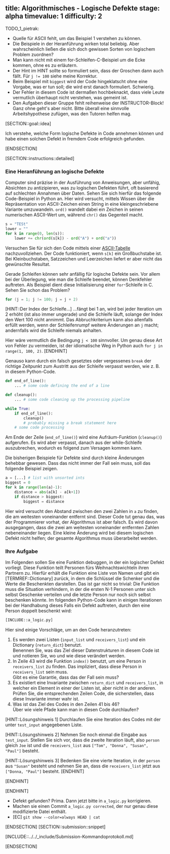 title: Algorithmisches - Logische Defekte
stage: alpha
timevalue: 1
difficulty: 2
---
TODO_1_pietrak:

- Quelle für ASCII fehlt, um das Beispiel 1 verstehen zu können.
- Die Beispiele in der Heranführung wirken total beliebig.
  Aber wahrscheinlich ließen die sich doch gewissen Sorten von logischem Problem zuordnen?
- Man kann nicht mit einem for-Schleifen-C-Beispiel um die Ecke kommen, ohne es zu erläutern.
- Der Hint im HINT sollte so formuliert sein, dass der Groschen dann auch fällt.
  Für `j != 100` siehe meine Korrektur.
- Beim Beispiel mit `biggest` wird der Code hingeklatscht ohne eine Vorgabe,
  was er tun soll; die wird erst danach formuliert. Schwierig.
- Der Fehler in diesem Code ist dermaßen hochbeknackt, dass viele Leute vermutlich
  überhaupt nicht verstehen, was gemeint ist.
- Den Aufgaben dieser Gruppe fehlt reihenweise der INSTRUCTOR-Block!
  Ganz ohne geht's aber nicht. 
  Bitte überall eine sinnvolle Arbeitshypothese zufügen, was den Tutoren helfen mag.


[SECTION::goal::idea]

Ich verstehe, welche Form logische Defekte in Code annehmen können und habe einen solchen Defekt
in fremdem Code erfolgreich gefunden.

[ENDSECTION]

[SECTION::instructions::detailed]

### Eine Heranführung an logische Defekte

Computer sind präzise in der Ausführung von Anweisungen, aber unfähig, Absichten zu
antizipieren, was zu logischen Defekten führt, oft basierend auf schlechten Annahmen über Daten.
Sehen Sie sich hierfür das folgende Code-Beispiel in Python an.
Hier wird versucht, mittels Wissen über die Repräsentation von ASCII-Zeichen
einen String in eine kleingeschriebene Variante umzuwandeln.
`ord()` wandelt dabei ein Zeichen in seinen numerischen ASCII-Wert um, während `chr()` das
Gegenteil macht.

```python
s = "TESt"
lower = ""
for k in range(0, len(s)):
    lower += chr(ord(s[k]) - ord("A") + ord("a"))
```

Versuchen Sie für sich den Code mittels einer
[ASCII-Tabelle](https://www.asciitable.com/) nachzuvollziehen.
Der Code funktioniert, wenn `s[k]` ein Großbuchstabe ist.
Bei Kleinbuchstaben, Satzzeichen und Leerzeichen liefert er aber nicht das gewünschte Resultat.

Gerade Schleifen können sehr anfällig für logische Defekte sein.
Vor allem bei der Überlegung, wie man die Schleife beendet, können Denkfehler auftreten.
Als Beispiel dient diese Initialisierung einer `for`-Schleife in C.
Sehen Sie schon das Problem?

```C
for (j = 1; j != 100; j = j + 2)
```

[HINT::Der Index der Schleife...]
...fängt bei 1 an, wird bei jeder Iteration um 2 erhöht (ist also immer ungerade)
und die Schleife läuft, solange der Index den Wert 100 nicht annimmt.
Das Abbruchkriterium kann also allenfalls erfüllt werden, wenn der Schleifenrumpf weitere
Änderungen an `j` macht;
andernfalls wird die Schleife niemals anhalten.

Hier wäre vermutlich die Bedingung `j < 100` sinnvoller. Um genau diese Art von Fehler
zu vermeiden, ist der idiomatische Weg in Python auch `for j in range(1, 100, 2)`.
[ENDHINT]

Genauso kann durch ein falsch gesetztes oder vergessenes `break`
der richtige Zeitpunkt zum Austritt aus der Schleife verpasst werden,
wie z. B. in diesem Python-Code.

```python
def end_of_line():
    ... # some code defining the end of a line

def cleanup():
    ... # some code cleaning up the processing pipeline

while True:
    if end_of_line():
        cleanup()
        # probably missing a break statement here
    # some code processing
```

Am Ende der Zeile (`end_of_line()`) wird eine Aufräum-Funktion (`cleanup()`) aufgerufen.
Es wird aber verpasst, danach aus der while-Schleife auszubrechen, wodurch es folgend zum 
Versagen kommen kann.

Die bisherigen Beispiele für Defekte sind durch kleine Änderungen behebbar gewesen.
Dass das nicht immer der Fall sein muss, soll das folgende Beispiel zeigen.

```python
a = [...] # list with unsorted ints
biggest = 0 
for k in range(len(a)-1):
    distance = abs(a[k] - a[k+1])
    if distance > biggest:
        biggest = distance
```

Hier wird versucht den Abstand zwischen den zwei Zahlen in `a` zu finden, die am weitesten 
voneinander entfernt sind. 
Dieser Code tut genau das, was der Programmierer vorhat, der Algorithmus ist aber falsch.
Es wird davon ausgegangen, dass die zwei am weitesten voneinander entfernten Zahlen 
nebeneinander liegen. 
Eine kleine Änderung wird bei diesem logischen Defekt nicht helfen; der gesamte Algorithmus muss 
überarbeitet werden. 

### Ihre Aufgabe

Im Folgenden sollen Sie eine Funktion debuggen, in der ein logischer Defekt vorliegt.
Diese Funktion teilt Personen fürs Weihnachtswichteln ihren Partnern zu.
Hierfür erhält die Funktion eine Liste von Namen und gibt ein [TERMREF::Dictionary] zurück, 
in dem die Schlüssel die Schenker und die Werte die Beschenkten darstellen.
Das ist gar nicht so trivial: Die Funktion muss die Situation verhindern, 
in der die ersten N-1 Personen unter sich selbst Geschenke verteilen und 
die letzte Person nur noch sich selbst beschenken könnte.
Im folgenden Python-Code kann in einigen Iterationen bei der Handhabung dieses Falls
ein Defekt auftreten, durch den eine Person doppelt beschenkt wird:

```python
[INCLUDE::a_logic.py]
```

Hier sind einige Vorschläge, um an den Code heranzutreten:

1. Es werden zwei Listen (`input_list` und `receivers_list`) und ein Dictionary (`return_dict`) 
   benutzt.  
   Benennen Sie, was das Ziel dieser Datenstrukturen in diesem Code ist und
   notieren Sie, wo und wie diese verändert werden.
2. In Zeile 43 wird die Funktion `index()` benutzt, um eine Person in `receivers_list` zu finden.
   Das impliziert, dass diese Person in `receivers_list` sein muss.  
   Gibt es eine Garantie, dass das der Fall sein muss?
3. Es existiert eine Invariante zwischen `return_dict` und `receivers_list`,
   in welcher ein Element in einer der Listen ist, aber nicht in der anderen.
   Prüfen Sie, die entsprechenden Zeilen Code, die sicherstellen, dass diese Invariante immer
   wahr ist.
4. Was ist das Ziel des Codes in den Zeilen 41 bis 46?  
   Über wie viele Pfade kann man in diesen Code durchlaufen?

[HINT::Lösungshinweis 1]
Durchlaufen Sie eine Iteration des Codes mit der unter `test_input` angegebenen Liste.

[HINT::Lösungshinweis 2]
Nehmen Sie noch einmal die Eingabe aus `test_input`.
Stellen Sie sich vor, dass die zweite Iteration läuft, also `person` gleich `Joe` ist und 
die `receivers_list` aus `["Tom", "Donna", "Susan", "Paul"]` besteht.

[HINT::Lösungshinweis 3]
Bedenken Sie eine vierte Iteration, in der `person` aus `"Susan"` besteht und
nehmen Sie an, dass die `receivers_list` jetzt aus `["Donna, "Paul"]` besteht.
[ENDHINT]

[ENDHINT]

[ENDHINT]

- Defekt gefunden? Prima. Dann jetzt bitte in `a_logic.py` korrigieren.
- Machen sie einen Commit `a_logic.py corrected`, der nur genau diese modifizierte Datei enthält.
- [EC] `git show --color=always HEAD | cat`

[ENDSECTION]
[SECTION::submission::snippet]

[INCLUDE::../../_include/Submission-Kommandoprotokoll.md]

[ENDSECTION]